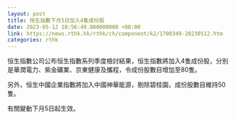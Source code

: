 ```yaml
---
layout: post
title: 恒生指數下月5日加入4隻成份股
date: 2023-05-12 18:56:49.000000000 +08:00
link: https://news.rthk.hk/rthk/ch/component/k2/1700349-20230512.htm
categories: rthk
---
```


恒生指數公司公布恒生指數系列季度檢討結果，恒生指數將加入4隻成份股，分別是華潤電力、紫金礦業、京東健康及攜程，令成份股數目增加至80隻。

另外，恒生中國企業指數將加入中國神華能源，剔除碧桂園，成份股數目維持50隻。

有關變動下月5日起生效。
